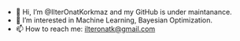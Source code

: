 - 👋 Hi, I’m @IlterOnatKorkmaz and my GitHub is under maintanance.
- 👀 I’m interested in Machine Learning, Bayesian Optimization.
- 📫 How to reach me: ilteronatk@gmail.com

<!---
IlterOnatKorkmaz/IlterOnatKorkmaz is a ✨ special ✨ repository because its `README.md` (this file) appears on your GitHub profile.
You can click the Preview link to take a look at your changes.
--->
